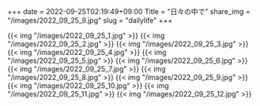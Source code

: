 +++
date  = 2022-09-25T02:19:49+09:00
Title = "日々の中で"
share_img = "/images/2022_09_25_9.jpg"
slug = "dailylife"
+++

{{< img "/images/2022_09_25_1.jpg" >}}
{{< img "/images/2022_09_25_2.jpg" >}}
{{< img "/images/2022_09_25_3.jpg" >}}
{{< img "/images/2022_09_25_4.jpg" >}}
{{< img "/images/2022_09_25_5.jpg" >}}
{{< img "/images/2022_09_25_6.jpg" >}}
{{< img "/images/2022_09_25_7.jpg" >}}
{{< img "/images/2022_09_25_8.jpg" >}}
{{< img "/images/2022_09_25_9.jpg" >}}
{{< img "/images/2022_09_25_10.jpg" >}}
{{< img "/images/2022_09_25_11.jpg" >}}
{{< img "/images/2022_09_25_12.jpg" >}}